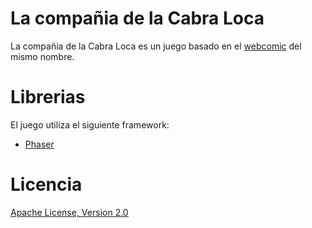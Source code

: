 # La compañia de la Cabra Loca

La compañia de la Cabra Loca es un juego basado en el [webcomic][1] del mismo nombre.

# Librerias

El juego utiliza el siguiente framework:

* [Phaser][2]

# Licencia

[Apache License, Version 2.0][3]


[1]: http://cabraloca.subcultura.es/              "Cia cabra loca"
[2]: http://www.phaser.io/                        "Phaser"
[3]: http://www.apache.org/licenses/LICENSE-2.0   "Apache License"